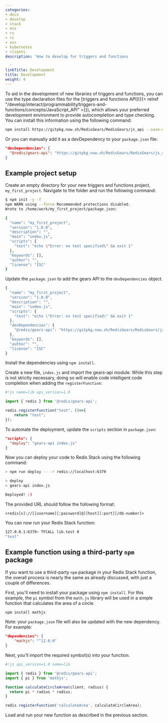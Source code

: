 ```yaml
---
categories:
- docs
- develop
- stack
- oss
- rs
- rc
- oss
- kubernetes
- clients
description: 'How to develop for triggers and functions

  '
linkTitle: Development
title: Development
weight: 4
---
```


To aid in the development of new libraries of triggers and functions, you can use the type declaration files for the [triggers and functions API]({{< relref "/develop/interact/programmability/triggers-and-functions/concepts/JavaScript_API" >}}), which allows your preferred development environment to provide autocompletion and type checking. You can install this information using the following command:

```bash
npm install https://gitpkg.now.sh/RedisGears/RedisGears/js_api --save-dev
```

Or you can manually add it as a devDependency to your `package.json` file:

```json
"devDependencies": {
  "@redis/gears-api": "https://gitpkg.now.sh/RedisGears/RedisGears/js_api"
}
```

## Example project setup

Create an empty directory for your new triggers and functions project, `my_first_project`. Navigate to the folder and run the following command:

```bash
$ npm init -y -f
npm WARN using --force Recommended protections disabled.
Wrote to /home/work/my_first_project/package.json:

{
  "name": "my_first_project",
  "version": "1.0.0",
  "description": "",
  "main": "index.js",
  "scripts": {
    "test": "echo \"Error: no test specified\" && exit 1"
  },
  "keywords": [],
  "author": "",
  "license": "ISC"
}
```

Update the `package.json` to add the gears API to the `devDependencies` object.

```js
{
  "name": "my_first_project",
  "version": "1.0.0",
  "description": "",
  "main": "index.js",
  "scripts": {
    "test": "echo \"Error: no test specified\" && exit 1"
  },
  "devDependencies": {
    "@redis/gears-api": "https://gitpkg.now.sh/RedisGears/RedisGears/js_api"
  },
  "keywords": [],
  "author": "",
  "license": "ISC"
}
```

Install the dependencies using `npm install`.

Create a new file, `index.js` and import the gears-api module. While this step is not strictly necessary, doing so will enable code intelligent code completion when adding the `registerFunction`:

```JavaScript
#!js name=lib api_version=1.0

import { redis } from '@redis/gears-api';

redis.registerFunction("test", ()=>{
    return "test";
});
```

To automate the deployment, update the `scripts` section in `package.json`:

```json
"scripts": {
  "deploy": "gears-api index.js"
}
```

Now you can deploy your code to Redis Stack using the following command:

```bash
> npm run deploy -- -r redis://localhost:6379

> deploy
> gears-api index.js

Deployed! :)
```

The provided URL should follow the following format:

`<redis[s]://[[username][:password]@][host][:port][/db-number]>`

You can now run your Redis Stack function:

```bash
127.0.0.1:6379> TFCALL lib.test 0
"test"
```

## Example function using a third-party `npm` package

If you want to use a third-party `npm` package in your Redis Stack function, the overall process is nearly the same as already discussed, with just a couple of differences.

First, you'll need to install your package using `npm install`. For this example, the `pi` symbol from the `math.js` library will be used in a simple function that calculates the area of a circle.

```bash
npm install mathjs
```

Note: your `package.json` file will also be updated with the new dependency. For example:

```json
"dependencies": {
    "mathjs": "^12.0.0"
}
```

Next, you'll import the required symbol(s) into your function.

```javascript
#!js api_version=1.0 name=lib

import { redis } from '@redis/gears-api';
import { pi } from 'mathjs';

function calculateCircleArea(client, radius) {
  return pi * radius * radius;
}

redis.registerFunction('calculateArea', calculateCircleArea);
```

Load and run your new function as described in the previous section.
